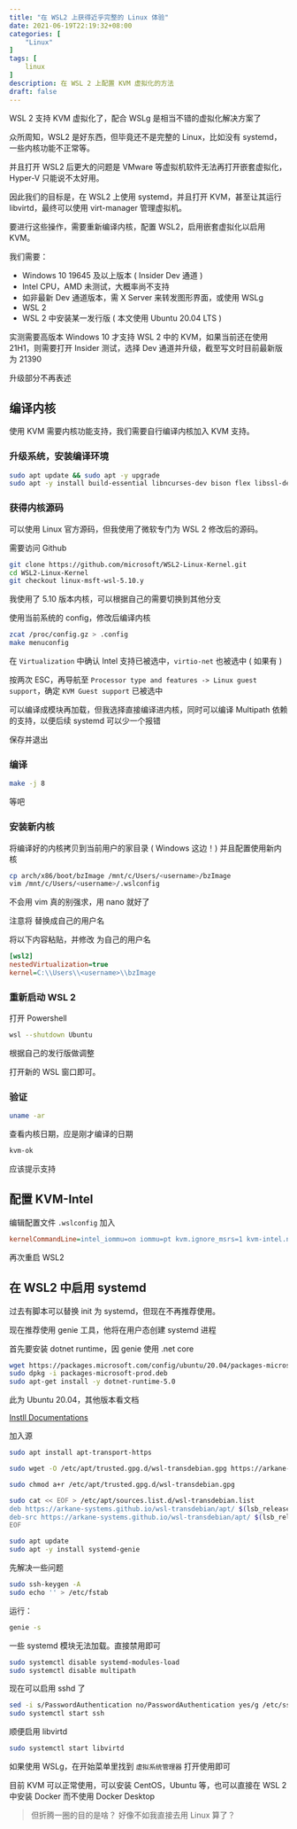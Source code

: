 ```yaml
---
title: "在 WSL2 上获得近乎完整的 Linux 体验"
date: 2021-06-19T22:19:32+08:00
categories: [
    "Linux"
]
tags: [
    linux
]
description: 在 WSL 2 上配置 KVM 虚拟化的方法
draft: false
---
```


WSL 2 支持 KVM 虚拟化了，配合 WSLg 是相当不错的虚拟化解决方案了

<!--more-->

众所周知，WSL2 是好东西，但毕竟还不是完整的 Linux，比如没有 systemd，一些内核功能不正常等。

并且打开 WSL2 后更大的问题是 VMware 等虚拟机软件无法再打开嵌套虚拟化，Hyper-V 只能说不太好用。

因此我们的目标是，在 WSL2 上使用 systemd，并且打开 KVM，甚至让其运行 libvirtd，最终可以使用 virt-manager 管理虚拟机。

要进行这些操作，需要重新编译内核，配置 WSL2，启用嵌套虚拟化以启用 KVM。

我们需要：

- Windows 10 19645 及以上版本 ( Insider Dev 通道 )
- Intel CPU，AMD 未测试，大概率尚不支持
- 如非最新 Dev 通道版本，需 X Server 来转发图形界面，或使用 WSLg
- WSL 2 
- WSL 2 中安装某一发行版 ( 本文使用 Ubuntu 20.04 LTS )

实测需要高版本 Windows 10 才支持 WSL 2 中的 KVM，如果当前还在使用 21H1，则需要打开 Insider 测试，选择 Dev 通道并升级，截至写文时目前最新版为 21390

升级部分不再表述

## 编译内核

使用 KVM 需要内核功能支持，我们需要自行编译内核加入 KVM 支持。

### 升级系统，安装编译环境

```sh
sudo apt update && sudo apt -y upgrade
sudo apt -y install build-essential libncurses-dev bison flex libssl-dev libelf-dev cpu-checker qemu-kvm libvirtd virt-manager git
```

### 获得内核源码

可以使用 Linux 官方源码，但我使用了微软专门为 WSL 2 修改后的源码。

需要访问 Github

```sh
git clone https://github.com/microsoft/WSL2-Linux-Kernel.git
cd WSL2-Linux-Kernel
git checkout linux-msft-wsl-5.10.y
```

我使用了 5.10 版本内核，可以根据自己的需要切换到其他分支

使用当前系统的 config，修改后编译内核

```sh
zcat /proc/config.gz > .config
make menuconfig
```

在 `Virtualization` 中确认 Intel 支持已被选中，`virtio-net` 也被选中 ( 如果有 )

按两次 ESC，再导航至 `Processor type and features -> Linux guest support`，确定 `KVM Guest support` 已被选中

可以编译成模块再加载，但我选择直接编译进内核，同时可以编译 Multipath 依赖的支持，以便后续 systemd 可以少一个报错

保存并退出

### 编译

```sh
make -j 8
```

等吧

### 安装新内核

将编译好的内核拷贝到当前用户的家目录 ( Windows
这边！) 并且配置使用新内核

```sh
cp arch/x86/boot/bzImage /mnt/c/Users/<username>/bzImage
vim /mnt/c/Users/<username>/.wslconfig
```

不会用 vim 真的别强求，用 nano 就好了

注意将 <username> 替换成自己的用户名

将以下内容粘贴，并修改 <username> 为自己的用户名

```ini
[wsl2]
nestedVirtualization=true
kernel=C:\\Users\\<username>\\bzImage
```

### 重新启动 WSL 2

打开 Powershell

```sh
wsl --shutdown Ubuntu
```

根据自己的发行版做调整

打开新的 WSL 窗口即可。

### 验证

```sh
uname -ar
```

查看内核日期，应是刚才编译的日期

```sh
kvm-ok
```

应该提示支持

## 配置 KVM-Intel

编辑配置文件 `.wslconfig` 加入

```ini
kernelCommandLine=intel_iommu=on iommu=pt kvm.ignore_msrs=1 kvm-intel.nested=1 kvm-intel.ept=1 kvm-intel.emulate_invalid_guest_state=0 kvm-intel.enable_shadow_vmcs=1 kvm-intel.enable_apicv=1
```

再次重启 WSL2

## 在 WSL2 中启用 systemd

过去有脚本可以替换 init 为 systemd，但现在不再推荐使用。

现在推荐使用 genie 工具，他将在用户态创建 systemd 进程

首先要安装 dotnet runtime，因 genie 使用 .net core

```sh
wget https://packages.microsoft.com/config/ubuntu/20.04/packages-microsoft-prod.deb -O packages-microsoft-prod.deb
sudo dpkg -i packages-microsoft-prod.deb
sudo apt-get install -y dotnet-runtime-5.0
```

此为 Ubuntu 20.04，其他版本看文档

[Instll Documentations](https://docs.microsoft.com/en-us/dotnet/core/install/linux-ubuntu#2004-)

加入源

```sh
sudo apt install apt-transport-https

sudo wget -O /etc/apt/trusted.gpg.d/wsl-transdebian.gpg https://arkane-systems.github.io/wsl-transdebian/apt/wsl-transdebian.gpg

sudo chmod a+r /etc/apt/trusted.gpg.d/wsl-transdebian.gpg

sudo cat << EOF > /etc/apt/sources.list.d/wsl-transdebian.list
deb https://arkane-systems.github.io/wsl-transdebian/apt/ $(lsb_release -cs) main
deb-src https://arkane-systems.github.io/wsl-transdebian/apt/ $(lsb_release -cs) main
EOF

sudo apt update
sudo apt -y install systemd-genie
```

先解决一些问题

```sh
sudo ssh-keygen -A
sudo echo '' > /etc/fstab
```

运行：

```sh
genie -s
```

一些 systemd 模块无法加载。直接禁用即可

```sh
sudo systemctl disable systemd-modules-load
sudo systemctl disable multipath
```

现在可以启用 sshd 了

```sh
sed -i s/PasswordAuthentication no/PasswordAuthentication yes/g /etc/ssh/sshd_config
sudo systemctl start ssh
```

顺便启用 libvirtd

```sh
sudo systemctl start libvirtd
```

如果使用 WSLg，在开始菜单里找到 `虚拟系统管理器` 打开使用即可

目前 KVM 可以正常使用，可以安装 CentOS，Ubuntu 等，也可以直接在 WSL 2 中安装 Docker 而不使用 Docker Desktop

> 但折腾一圈的目的是啥？ 好像不如我直接去用 Linux 算了？
